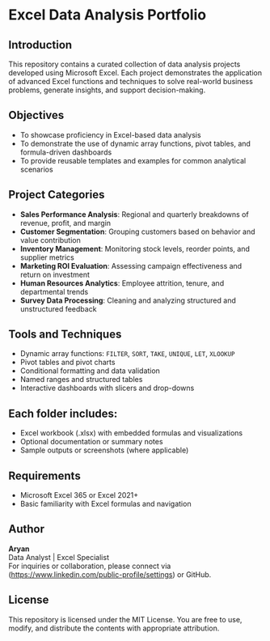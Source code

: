 # Excel Data Analysis Portfolio

## Introduction
This repository contains a curated collection of data analysis projects developed using Microsoft Excel. Each project demonstrates the application of advanced Excel functions and techniques to solve real-world business problems, generate insights, and support decision-making.

## Objectives
- To showcase proficiency in Excel-based data analysis
- To demonstrate the use of dynamic array functions, pivot tables, and formula-driven dashboards
- To provide reusable templates and examples for common analytical scenarios

## Project Categories
- **Sales Performance Analysis**: Regional and quarterly breakdowns of revenue, profit, and margin
- **Customer Segmentation**: Grouping customers based on behavior and value contribution
- **Inventory Management**: Monitoring stock levels, reorder points, and supplier metrics
- **Marketing ROI Evaluation**: Assessing campaign effectiveness and return on investment
- **Human Resources Analytics**: Employee attrition, tenure, and departmental trends
- **Survey Data Processing**: Cleaning and analyzing structured and unstructured feedback

## Tools and Techniques
- Dynamic array functions: `FILTER`, `SORT`, `TAKE`, `UNIQUE`, `LET`, `XLOOKUP`
- Pivot tables and pivot charts
- Conditional formatting and data validation
- Named ranges and structured tables
- Interactive dashboards with slicers and drop-downs

## Each folder includes:
- Excel workbook (.xlsx) with embedded formulas and visualizations
- Optional documentation or summary notes
- Sample outputs or screenshots (where applicable)

## Requirements
- Microsoft Excel 365 or Excel 2021+
- Basic familiarity with Excel formulas and navigation

## Author
**Aryan**  
Data Analyst | Excel Specialist  
For inquiries or collaboration, please connect via (https://www.linkedin.com/public-profile/settings) or GitHub.

## License
This repository is licensed under the MIT License. You are free to use, modify, and distribute the contents with appropriate attribution.

